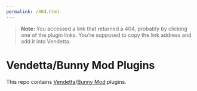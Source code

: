 ```yaml
---
permalink: /404.html
---
```

> **Note:** You accessed a link that returned a 404, probably by clicking one of the plugin links. You're supposed to copy the link address and add it into Vendetta.

# Vendetta/Bunny Mod Plugins
This repo contains [Vendetta](https://github.com/vendetta-mod/Vendetta)/[Bunny Mod](https://github.com/bunny-mod/BunnyTweak) plugins.
